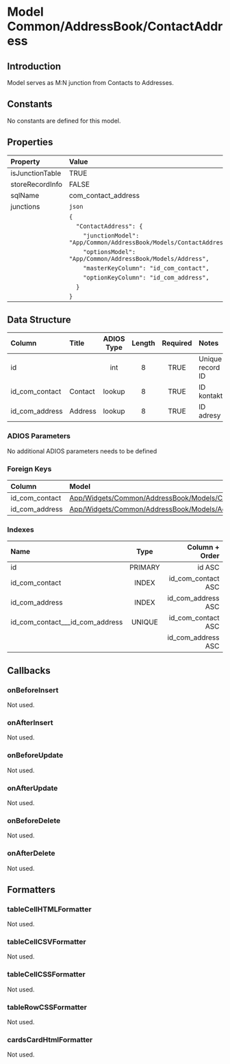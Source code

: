 # Model Common/AddressBook/ContactAddress

## Introduction
Model serves as M:N junction from Contacts to Addresses.

## Constants
No constants are defined for this model.

## Properties
| Property        | Value                                                                   |
| :-------------- | :---------------------------------------------------------------------- |
| isJunctionTable | TRUE                                                                    |
| storeRecordInfo | FALSE                                                                   |
| sqlName         | com_contact_address                                                    |
| junctions       | `json`                                                                  |
|                 | `{`                                                                     |
|                 | `  "ContactAddress": {`                                                |
|                 | `    "junctionModel": "App/Common/AddressBook/Models/ContactAddress",` |
|                 | `    "optionsModel": "App/Common/AddressBook/Models/Address",`         |
|                 | `    "masterKeyColumn": "id_com_contact",`                              |
|                 | `    "optionKeyColumn": "id_com_address",`                             |
|                 | `  }`                                                                   |
|                 | `}`                                                                     |


## Data Structure

| Column         | Title   | ADIOS Type | Length | Required | Notes            |
| :------------- | :------ | :--------: | :----: | :------: | :--------------- |
| id             |         |    int     |   8    |   TRUE   | Unique record ID |
| id_com_contact | Contact |   lookup   |   8    |   TRUE   | ID kontaktu      |
| id_com_address | Address |   lookup   |   8    |   TRUE   | ID adresy     |

### ADIOS Parameters

No additional ADIOS parameters needs to be defined

### Foreign Keys

| Column         | Model                                                         | Relation | OnUpdate | OnDelete |
| :------------- | :------------------------------------------------------------ | :------: | -------- | -------- |
| id_com_contact | [App/Widgets/Common/AddressBook/Models/Contact](./Contact.md) |   1:N    | Cascade  | Cascade  |
| id_com_address | [App/Widgets/Common/AddressBook/Models/Address](./Address.md) |   1:N    | Cascade  | Restrict |

### Indexes

| Name                            |  Type   |     Column + Order |
| :------------------------------ | :-----: | -----------------: |
| id                              | PRIMARY |             id ASC |
| id_com_contact                  |  INDEX  | id_com_contact ASC |
| id_com_address                  |  INDEX  | id_com_address ASC |
| id_com_contact___id_com_address | UNIQUE  | id_com_contact ASC |
|                                 |         | id_com_address ASC |

## Callbacks

### onBeforeInsert
Not used.

### onAfterInsert
Not used.

### onBeforeUpdate
Not used.

### onAfterUpdate
Not used.

### onBeforeDelete
Not used.

### onAfterDelete
Not used.

## Formatters

### tableCellHTMLFormatter
Not used.

### tableCellCSVFormatter
Not used.

### tableCellCSSFormatter
Not used.

### tableRowCSSFormatter
Not used.

### cardsCardHtmlFormatter
Not used.
